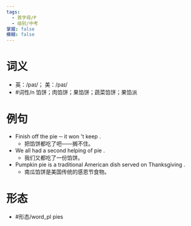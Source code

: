 ```yaml
---
tags:
  - 首字母/P
  - 级别/中考
掌握: false
模糊: false
---
```

# 词义
- 英：/paɪ/； 美：/paɪ/
- #词性/n  馅饼；肉馅饼；果馅饼；蔬菜馅饼；果馅派
# 例句
- Finish off the pie ─ it won 't keep .
	- 把馅饼都吃了吧——搁不住。
- We all had a second helping of pie .
	- 我们又都吃了一份馅饼。
- Pumpkin pie is a traditional American dish served on Thanksgiving .
	- 南瓜馅饼是美国传统的感恩节食物。
# 形态
- #形态/word_pl pies
